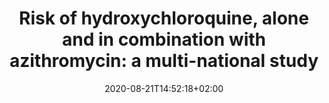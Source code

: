 ---
# Display Name
title: "Risk of hydroxychloroquine, alone and in combination with azithromycin: a multi-national study"
tags: []
categories: []
date: 2020-08-21T14:52:18+02:00
lastmod: 2020-08-21T14:52:18+02:00
featured: false
draft: false

id: hcq

# Analytics UseCase:
# 0: Characterization
# 1: Population-Level Estimation
# 2: Patient-Level Prediction
# 3: Characterization and Population-Level Estimation
analyticsUseCase: 1

databases: ["sidiap"]

# Study Type:
# 0: Clinical Application
# 1: Methods Research
studyType: [1, 0]

authors: ["daniel_prieto"]

#date format YYYY-MM-DD
dateCreated: 2020-04-02

description: "Retrospective, real-world, observational study to estimate the population-level effects of hydroxychloroquine among patients with rheumatoid arthritis. Designed and executed during the OHDSI community COVID-19 virtual study-a-thon (March 26-29) to inform healthcare decision-making in response to the current global pandemic."

# URL
discussionUrl: "https://forums.ohdsi.org/"

# @type: hasParts
softwareSourceCodes:
- name:
  # URL
  codeRepository: "https://github.com/ohdsi-studies/Covid19EstimationHydroxychloroquine"
  # date format YYYY-MM-DD
  dateModified: 2020-04-11
  # id from 'organizations'
  maintainer: "ohdsi:OHDSI"
  programmingLanguage: "R"
  version: "1"

# @type: hasParts
softwareApplications:
- name: "Data Quality Dashboard"
  # URL
  mainEntityofPage: "https://github.com/OHDSI/DataQualityDashboard"
  # id from 'organizations'
  maintainer: "ohdsi:OHDSI"
  version: "1"
- name: "Atlas"
  mainEntityofPage: "https://github.com/OHDSI/Atlas"
  maintainer: "ohdsi:OHDSI"
  version: "1"

healthConditions:
- name: "Disease caused by severe acute respiratory syndrome coronavirus 2"
  id: "37311061"
  code: 
    codeValue: "840539006"
    codingSystem: "SNOMED CT"
    # URL
    sameAs: "http://snomed.info/id/840539006"
- name: "Rheumatoid arthritis"
  id: "80809"
  code: 
    codeValue: "69896004"
    codingSystem: "SNOMED CT"
    # url format
    sameAs: "http://snomed.info/id/69896004"

identifier: "EUPAS34497"

# URL
mainEntityOfPage: "http://www.encepp.eu/encepp/viewResource.htm?id=34498"

# Array of URLs
publications:
- url: "https://doi.org/10.13063/2327-9214.1189"

results:
- name: "Risk of hydroxychloroquine, alone and in combination with azithromycin: a multi-national study"
  # URL
  mainEntityofPage: "https://data.ohdsi.org/Covid19EstimationHydroxychloroquine/"
- name: "Risk of hydroxychloroquine, alone and in combination with azithromycin: a multi-national study"
  # url format
  mainEntityofPage: "https://data.ohdsi.org/Covid19EstimationHydroxychloroquine/"

# Study Status: 
# 0: Complete
# 1: Design Finalized
# 2: Repo Created
# 3: Started
# 4: Results Available
studyStatus: "4"

studyDesign:
  id: "study:hcq/design"
  # date format YYYY-MM-DD
  dateModified: "2020-04-01"
  identifier: "..."
  license: ""
  # URL
  url: "https://github.com/ohdsi-studies/Covid19EstimationHydroxychloroquine/blob/master/documents/OHDSI%20COVID-19%20Studyathon_PLE_HCQ_Protocol_v1.4.pdf"
  version: "1.4"

# @type: studySubject
drugs: 
- id: 1777087
  name: "Hydroxychloroquine"
  code:
    codeValue: "5521"
    codingSystem: "RxNorm"
    # URL
    sameAs: "http://purl.bioontology.org/ontology/RXNORM/5521"
- id: 1713332
  name: "Amoxicillin"
  code:
    codeValue: "723"
    codingSystem: "RxNorm"
    sameAs: "http://purl.bioontology.org/ontology/RXNORM/723"
- id: 964339
  name: "Sulfasalazine"
  code:
    codeValue: "9524"
    codingSystem: "RxNorm"
    sameAs: "http://purl.bioontology.org/ontology/RXNORM/9524"
- id: 1734104
  name: "Azithromycin"
  code:
    codeValue: "18631"
    codingSystem: "RxNorm"
    sameAs: "http://purl.bioontology.org/ontology/RXNORM/18631"

# @type: subjectOf
event:
  id: "https://covid19.ohdsi.app/"
  name: "COVID-19 virtual study-a-thon"
  # URL
  mainEntityOfPage: "https://www.ohdsi.org/covid-19-updates/"
  # id from 'eventLocations'
  location: 
    type: "VirtualLocation"
    name: "Microsoft Teams"
  # id from 'organizations'
  organizer: "ohdsi:OHDSI"
  # date format YYYY-MM-DD
  startDate: "2020-03-26"
  # date format YYYY-MM-DD
  endDate: "2020-03-29"
  # id from 'eventRecordLocations'
  recordedIn: 
    id: "https://www.youtube.com/playlist?list=PLpzbqK7kvfeVGZiT1eKO6KxQiN7nzBFK"
    url: "https://www.youtube.com/playlist?list=PLpzbqK7kvfeVGZiT1eKO6KxQiN7nzBFK"
    creator: "ohdsi:OHDSI"
    # date format YYYY-MM-DD
    uploadDate: "2020-03-29"

organizations:
- id: "ohdsi:OHDSI"
  # URL
  mainEntityOfPage: "https://www.ohdsi.org/"
  name: "Observational Health Data Sciences and Informatics"
  url: ["https://www.youtube.com/user/OHDSIJoinTheJourney","https://twitter.com/ohdsi","https://www.linkedin.com/company/ohdsi/"]

# date format YYYY-MM-DD
endDate: 

from_readme:
  description: 
  study_usecase: []
  study_type: []
  study_status: []
  tags: []
  # study_lead: [Jennifer Lane, James Weaver]
  # study_lead_forums_tag: [jenniferlane, jweave17]
  start_date: 
  end_date: 
  # protocol: PDF (as filed with PASS)
  publications: 
  - url: ""
  results:
  - url: ""
    id: 

---
